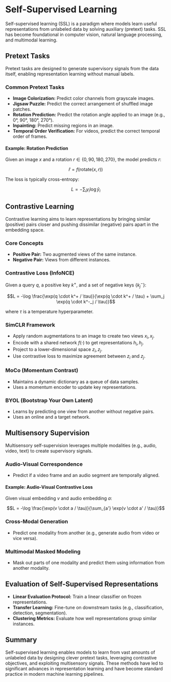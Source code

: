 # Self-Supervised Learning

Self-supervised learning (SSL) is a paradigm where models learn useful representations from unlabeled data by solving auxiliary (pretext) tasks. SSL has become foundational in computer vision, natural language processing, and multimodal learning.

## Pretext Tasks

Pretext tasks are designed to generate supervisory signals from the data itself, enabling representation learning without manual labels.

### Common Pretext Tasks

- **Image Colorization:** Predict color channels from grayscale images.
- **Jigsaw Puzzle:** Predict the correct arrangement of shuffled image patches.
- **Rotation Prediction:** Predict the rotation angle applied to an image (e.g., 0°, 90°, 180°, 270°).
- **Inpainting:** Predict missing regions in an image.
- **Temporal Order Verification:** For videos, predict the correct temporal order of frames.

#### Example: Rotation Prediction
Given an image $`x`$ and a rotation $`r \in \{0, 90, 180, 270\}`$, the model predicts $`r`$:
```math
\hat{r} = f(\text{rotate}(x, r))
```
The loss is typically cross-entropy:
```math
L = -\sum_{i} y_i \log \hat{y}_i
```

## Contrastive Learning

Contrastive learning aims to learn representations by bringing similar (positive) pairs closer and pushing dissimilar (negative) pairs apart in the embedding space.

### Core Concepts
- **Positive Pair:** Two augmented views of the same instance.
- **Negative Pair:** Views from different instances.

### Contrastive Loss (InfoNCE)
Given a query $`q`$, a positive key $`k^+`$, and a set of negative keys $`\{k^-_j\}`$:
```math
L = -\log \frac{\exp(q \cdot k^+ / \tau)}{\exp(q \cdot k^+ / \tau) + \sum_j \exp(q \cdot k^-_j / \tau)}
```
where $`\tau`$ is a temperature hyperparameter.

### SimCLR Framework
- Apply random augmentations to an image to create two views $`x_i, x_j`$.
- Encode with a shared network $`f(\cdot)`$ to get representations $`h_i, h_j`$.
- Project to a lower-dimensional space $`z_i, z_j`$.
- Use contrastive loss to maximize agreement between $`z_i`$ and $`z_j`$.

### MoCo (Momentum Contrast)
- Maintains a dynamic dictionary as a queue of data samples.
- Uses a momentum encoder to update key representations.

### BYOL (Bootstrap Your Own Latent)
- Learns by predicting one view from another without negative pairs.
- Uses an online and a target network.

## Multisensory Supervision

Multisensory self-supervision leverages multiple modalities (e.g., audio, video, text) to create supervisory signals.

### Audio-Visual Correspondence
- Predict if a video frame and an audio segment are temporally aligned.

#### Example: Audio-Visual Contrastive Loss
Given visual embedding $`v`$ and audio embedding $`a`$:
```math
L = -\log \frac{\exp(v \cdot a / \tau)}{\sum_{a'} \exp(v \cdot a' / \tau)}
```

### Cross-Modal Generation
- Predict one modality from another (e.g., generate audio from video or vice versa).

### Multimodal Masked Modeling
- Mask out parts of one modality and predict them using information from another modality.

## Evaluation of Self-Supervised Representations

- **Linear Evaluation Protocol:** Train a linear classifier on frozen representations.
- **Transfer Learning:** Fine-tune on downstream tasks (e.g., classification, detection, segmentation).
- **Clustering Metrics:** Evaluate how well representations group similar instances.

## Summary

Self-supervised learning enables models to learn from vast amounts of unlabeled data by designing clever pretext tasks, leveraging contrastive objectives, and exploiting multisensory signals. These methods have led to significant advances in representation learning and have become standard practice in modern machine learning pipelines. 